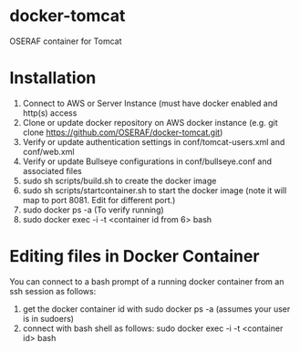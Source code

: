 docker-tomcat
=============

OSERAF container for Tomcat

Installation
=============

1. Connect to AWS or Server Instance (must have docker enabled and http(s) access
2. Clone or update docker repository on AWS docker instance (e.g. git clone  https://github.com/OSERAF/docker-tomcat.git)
3. Verify or update authentication settings in conf/tomcat-users.xml and conf/web.xml
4. Verify or update Bullseye configurations in conf/bullseye.conf and associated files
4. sudo sh scripts/build.sh  to create the docker image
5. sudo sh scripts/startcontainer.sh to start the docker image (note it will map to port 8081.  Edit for different port.)
6. sudo docker ps -a   (To verify running)
7. sudo docker exec -i -t \<container id from 6\> bash

Editing files in Docker Container
=============

You can connect to a bash prompt of a running docker container from an ssh session as follows:

1. get the docker container id with sudo docker ps -a (assumes your user is in sudoers)
2. connect with bash shell as follows:  sudo docker exec -i -t \<container id\> bash

